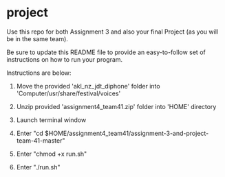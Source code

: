# project

Use this repo for both Assignment 3 and also your final Project (as you will be in the same team). 

Be sure to update this README file to provide an easy-to-follow set of instructions on how to run your program. 

Instructions are below:

1) Move the provided 'akl_nz_jdt_diphone' folder into 'Computer/usr/share/festival/voices'

2) Unzip provided 'assignment4_team41.zip' folder into 'HOME' directory

3) Launch terminal window

4) Enter "cd $HOME/assignment4_team41/assignment-3-and-project-team-41-master"

5) Enter "chmod +x run.sh"

6) Enter "./run.sh"
